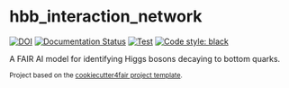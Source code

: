 hbb_interaction_network
==============================

[![DOI](https://zenodo.org/badge/DOI/10.5281/zenodo.7305174.svg)](https://doi.org/10.5281/zenodo.7305174)
[![Documentation Status](https://readthedocs.org/projects/hbb-interaction-network/badge/?version=latest)](https://hbb-interaction-network.readthedocs.io/en/latest/?badge=latest)
[![Test](https://github.com/FAIR4HEP/hbb_interaction_network/actions/workflows/test.yml/badge.svg)](https://github.com/FAIR4HEP/hbb_interaction_network/actions/workflows/test.yml)
[![Code style: black](https://img.shields.io/badge/code%20style-black-000000.svg)](https://github.com/psf/black)

A FAIR AI model for identifying Higgs bosons decaying to bottom quarks.

<p><small>Project based on the <a target="_blank" href="https://github.com/FAIR4HEP/cookiecutter4fair">cookiecutter4fair project template</a>.</p>
